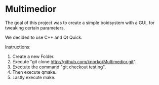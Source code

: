 Multimedior
===========

The goal of this project was to create a simple boidsystem with a GUI, for tweaking certain parameters.

We decided to use C++ and Qt Quick.

Instructions:

1. Create a new Folder.
2. Execute "git clone http://github.com/knorko/Multimedior.git".
3. Exectute the command "git checkout testing".
4. Then execute qmake.
5. Lastly execute make.
